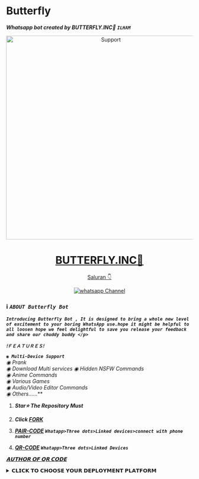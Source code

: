 # Butterfly
***Whatsapp bot created by BUTTERFLY.INC🔰***
***```ILHAM```***
  </p>
<p align="center">
  <a href="https://whatsapp.com/channel/0029VahSrdAIyPtVMbVx7v0U">
    <img alt=Support height="550" src='https://cdn.discordapp.com/attachments/1274376662066401302/1277620193937326171/IMG_20240819_213109_407.jpg?ex=66cdd407&is=66cc8287&hm=693eb9c7a9da6369c8774ae1410cb326b25229a33de5c07cc6cb237dd0781424&'
      (https://github.com/user-attachments/assets/34d64aed-61b5-460a-8415-6ac1809cc179)
"
    <p align="center">
  <a href="#"><img src="http://readme-typing-svg.herokuapp.com?color=ff00ab&center=true&vCenter=true&multiline=false&lines=BASED+BY+Butterfly🔰" alt="">
</p>
<h1 align="center"> BUTTERFLY.INC🔰 </h1>
</h1>
<p align="center"> Saluran 👇
<p align="center"> 
 <a href="https://whatsapp.com/channel/0029VahSrdAIyPtVMbVx7v0U" target="_blank">
    <img alt="whatsapp Channel" src="https://img.shields.io/badge/ Whatsapp Channel -25D366?style=for-the-badge&logo=whatsapp&logoColor=white" />
 </a>   

 
 ### ℹ️ ***```ABOUT Butterfly Bot```***
 ***```Introducing Butterfly Bot , It is designed to bring a whole new level of excitement to your boring WhatsApp use.hope it might be helpful to all loosen hope we feel delightful to save you release your feedback and share our chuddy buddy </p>```***


***`🕯ＦＥＡＴＵＲＥＳ🕯`***


***```◉ Multi-Device Support```**  
◉ Prank   
◉ Download Multi services 
◉ Hidden NSFW Commands   
◉ Anime Commands   
◉ Various Games  
◉ Audio/Video Editor Commands                   
◉ Others......***


1. ***Star⭐ The Repository Must***
2. ***Click [FORK](https://github.com/butterflyinghigh/X)***
3. ***[PAIR-CODE](https://x-tech-corp-web.onrender.com) `Whatapp>Three dots>Linked devices>connect with phone number`***
    <br>
    
5. ***[QR-CODE](https://gpt-qr-code.onrender.com) `Whatapp>Three dots>Linked Devices`***
    <br>
  
***[𝗔𝗨𝗧𝗛𝗢𝗥 𝗢𝗙 𝗤𝗥 𝗖𝗢𝗗𝗘](https://github.com/DarkMakerofc)***
  

<details close>
<summary>𝗖𝗟𝗜𝗖𝗞 𝗧𝗢 𝗖𝗛𝗢𝗢𝗦𝗘 𝗬𝗢𝗨𝗥 𝗗𝗘𝗣𝗟𝗢𝗬𝗠𝗘𝗡𝗧 𝗣𝗟𝗔𝗧𝗙𝗢𝗥𝗠</summary>
 
<br>  


### ```DEPLOY TO REPLIT```

1. Now Deploy
    <br>
    <a href='https://repl.it/github.com/X-TECH-CORP/X-TECH-V3/' target="_blank"><img alt='DEPLOY' src='https://img.shields.io/badge/-DEPLOY-black?style=for-the-badge&logo=replit&logoColor=white'/></a>

### DEPLOY TO CODESPACE

2. If You don't have a account in Codespace. Create a account.
    <br>
<a href='https://codespaces.new/' target="_blank"><img alt='Codespaces' src='https://img.shields.io/badge/CREATE-h?color=black&style=for-the-badge&logo=visualstudiocode' width="96.35" height="28"/></a></p>

3. Now Deploy
    <br>
<a href='https://github.com/codespaces/new' target="_blank"><img alt='DEPLOY' src='https://img.shields.io/badge/DEPLOY -h?color=black&style=for-the-badge&logo=visualstudiocode' width="96.35" height="28"/></a></p>

#### DEPLOY TO HEROKU 

4. If You don't have a account in Heroku. Create a account.
    <br>
<a href='https://signup.heroku.com/' target="_blank"><img alt='Heroku' src='https://img.shields.io/badge/-Create-black?style=for-the-badge&logo=heroku&logoColor=white'/></a>

5. Now Deploy
    <br>
<a href='https://dashboard.heroku.com/new?template=[https://github.com/toge01https://github.https://github.com/X-TECH-CORP/X-TECH-V1/edihttps://github.com/X-TECH-CORP/X-TECH-V1/' target="_blank"><img alt='DEPLOY' src='https://img.shields.io/badge/-DEPLOY-black?style=for-the-badge&logo=heroku&logoColor=white'/></a>


#### DEPLOY TO RAILWAY

6. If You don't have a account in Railway. Create a account.
    <br>
<a href='https://railway.app/login' target="_blank"><img alt='Railway' src='https://img.shields.io/badge/CREATE-h?color=black&style=for-the-badge&logo=railway' width="96.35" height="28"/></a></p>

7. Now Deploy
    <br>
<a href='https://railway.app/new' target="_blank"><img alt='DEPLOY' src='https://img.shields.io/badge/DEPLOY -h?color=black&style=for-the-badge&logo=railway' width="96.35" height="28"/></a></p>


## `For Termux/Ubuntu`
```bash
apt update
apt upgrade
pkg update && pkg upgrade
pkg install bash
pkg install libwebp
pkg install git -y
pkg install nodejs -y 
pkg install ffmpeg -y 
pkg install wget
pkg install imagemagick -y
git clone https://github.com/butterflyinghigh/X
cd X
yarn install
npm start
```

## `For 24/7 Activation (Termux)`
```bash
npm i -g pm2 && pm2 start index.js && pm2 save && pm2 logs
```


##
- ***Star ⭐ My Repo If You Like Butterfly***

### `𝘚𝘱𝘦𝘤𝘪𝘢𝘭 𝘛𝘩𝘢𝘯𝘬𝘴 𝘛𝘰 Butterfly`
- ***Everyone***
- ***Who Helped Me***
- ***Who Uses This Bot And Supports Me***
## ```𝘓𝘦𝘨𝘢𝘭 𝘋𝘪𝘴𝘤𝘭𝘢𝘪𝘮𝘦𝘳```

- *I will only Assist You in Bot Deployment and Hosting, Not in Bot Development*
- *If Someone Modify My Bot Or Try To Copy It I Will Instantly Give Legal Copy Right Strike And Ban That User Repo And Account*
- *This Bot is For Fun and Educational Purpose, I will not Responsible If You Spam and And Got Banned*
- ***Credit : [Butterfly](https://github.com/butterflyinghigh)***
##


